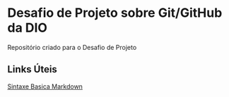 # Desafio de Projeto sobre Git/GitHub da DIO
Repositório criado para o Desafio de Projeto

## Links Úteis 
[Sintaxe Basica Markdown](https://www.markdownguide.org/basic-syntax/) 
